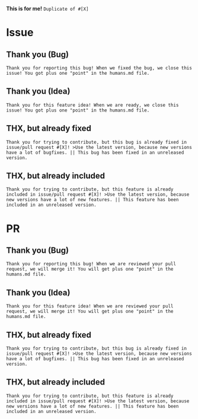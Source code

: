 **This is for me!**
`Duplicate of #[X]`
# Issue
## Thank you (Bug)
`Thank you for reporting this bug! When we fixed the bug, we close this issue! You got plus one "point" in the humans.md file.`
## Thank you (Idea)
`Thank you for this feature idea! When we are ready, we close this issue! You got plus one "point" in the humans.md file.`
## THX, but already fixed
`Thank you for trying to contribute, but this bug is already fixed in issue/pull request #[X]! >Use the latest version, because new versions have a lot of bugfixes. || This bug has been fixed in an unreleased version.`
## THX, but already included
`Thank you for trying to contribute, but this feature is already included in issue/pull request #[X]! >Use the latest version, because new versions have a lot of new features. || This feature has been included in an unreleased version.`
# PR
## Thank you (Bug)
`Thank you for reporting this bug! When we are reviewed your pull request, we will merge it! You will get plus one "point" in the humans.md file.`
## Thank you (Idea)
`Thank you for this feature idea! When we are reviewed your pull request, we will merge it! You will get plus one "point" in the humans.md file.`
## THX, but already fixed
`Thank you for trying to contribute, but this bug is already fixed in issue/pull request #[X]! >Use the latest version, because new versions have a lot of bugfixes. || This bug has been fixed in an unreleased version.`
## THX, but already included
`Thank you for trying to contribute, but this feature is already included in issue/pull request #[X]! >Use the latest version, because new versions have a lot of new features. || This feature has been included in an unreleased version.`
